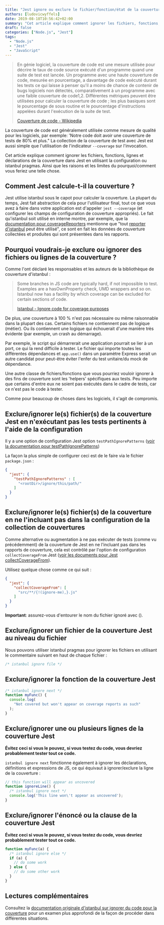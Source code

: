 ```yaml
---
title: "Jest ignore ou exclure le fichier/fonction/état de la couverture de test"
authors: [ludovicwyffels]
date: 2019-08-18T10:56:42+02:00
summary: "Cet article explique comment ignorer les fichiers, fonctions, lignes et déclarations de la couverture dans Jest en utilisant la configuration ou istanbul pragmas. Ainsi que les raisons et les limites du pourquoi/comment vous feriez une telle chose."
draft: false
categories: ["Node.js", "Jest"]
tags:
  - "Node.js"
  - "Jest"
  - "JavaScript"
---
```


> En génie logiciel, la couverture de code est une mesure utilisée pour décrire le taux de code source exécuté d'un programme quand une suite de test est lancée. Un programme avec une haute couverture de code, mesurée en pourcentage, a davantage de code exécuté durant les tests ce qui laisse à penser qu'il a moins de chance de contenir de bugs logiciels non détectés, comparativement à un programme avec une faible couverture de code1,2. Différentes métriques peuvent être utilisées pour calculer la couverture de code ; les plus basiques sont le pourcentage de sous routine et le pourcentage d'instructions appelées durant l'exécution de la suite de test.
>
> [Couverture de code - Wikipedia](https://fr.wikipedia.org/wiki/Couverture_de_code)

La couverture de code est généralement utilisée comme mesure de qualité pour les logiciels, par exemple: 'Notre code doit avoir une couverture de tests de 80% et plus." La collection de la couverture de test avec Jest est aussi simple que l'utilisation de l'indicateur `--coverage` sur l'invocation.

Cet article explique comment ignorer les fichiers, fonctions, lignes et déclarations de la couverture dans Jest en utilisant la configuration ou istanbul pragmas. Ainsi que les raisons et les limites du pourquoi/comment vous feriez une telle chose.

## Comment Jest calcule-t-il la couverture ?

Jest utilise istanbul sous le capot pour calculer la couverture. La plupart du temps, Jest fait abstraction de cela pour l'utilisateur final, tout ce que vous avez à faire dans votre application est d'appeler `jest --coverage` (et configurer les champs de configuration de couverture appropriés). Le fait qu'istanbul soit utilisé en interne montre, par exemple, que la [documentation pour coverageReporters](https://jestjs.io/docs/en/configuration.html#coveragereporters-array-string) mentionne que "tout [reporter d'istanbul](https://github.com/istanbuljs/istanbuljs/tree/master/packages/istanbul-reports/lib) peut être utilisé", ce sont en fait les données de couverture collectées et produites qui sont présentées dans les rapports.

## Pourquoi voudrais-je exclure ou ignorer des fichiers ou lignes de la couverture ?

Comme l'ont déclaré les responsables et les auteurs de la bibliothèque de couverture d'istanbul :

> Some branches in JS code are typically hard, if not impossible to test. Examples are a hasOwnProperty check, UMD wrappers and so on. Istanbul now has a facility by which coverage can be excluded for certain sections of code.
>
> [Istanbul - Ignore code for coverage purposes](https://github.com/gotwarlost/istanbul/blob/master/ignoring-code-for-coverage.md#ignoring-code-for-coverage-purposes)

De plus, une couverture à 100 % n'est pas nécessaire ou même raisonnable dans la plupart des cas. Certains fichiers ne contiennent pas de logique (métier). Ou ils contiennent une logique qui échouerait d'une manière très évidente (par exemple, un crash au démarrage).

Par exemple, le script qui démarrerait une application pourrait se lier à un port, ce qui la rend difficile à tester. Le fichier qui importe toutes les différentes dépendances et `app.use()` dans un paramètre Express serait un autre candidat pour peut-être éviter l'enfer du test unitaire/du mock de dépendance.

Une autre classe de fichiers/fonctions que vous pourriez vouloir ignorer à des fins de couverture sont les 'helpers' spécifiques aux tests. Peu importe que certains d'entre eux ne soient pas exécutés dans le cadre de tests, car ce n'est pas le code à tester.

Comme pour beaucoup de choses dans les logiciels, il s'agit de compromis.

## Exclure/ignorer le(s) fichier(s) de la couverture Jest en n'exécutant pas les tests pertinents à l'aide de la configuration

Il y a une option de configuration Jest option `testPathIgnorePatterns` ([voir la documentation pour testPathIgnorePatterns](https://jestjs.io/docs/en/configuration.html#testpathignorepatterns-array-string))

La façon la plus simple de configurer ceci est de le faire via le fichier `package.json` :

```json
{
  "jest": {
    "testPathIgnorePatterns" : [
      "<rootDir>/ignore/this/path/" 
    ]
  }
}
```

## Exclure/ignorer le(s) fichier(s) de la couverture en ne l'incluant pas dans la configuration de la collection de couvertures

Comme alternative ou augmentation à ne pas exécuter de tests (comme vu précédemment) de la couverture de Jest en ne l'incluant pas dans les rapports de couverture, cela est contrôlé par l'option de configuration `collectCoverageFrom` Jest ([voir les documents pour Jest collectCoverageFrom](https://jestjs.io/docs/en/configuration.html#collectcoveragefrom-array)).

Utilisez quelque chose comme ce qui suit :

```json
{
  "jest": {
    "collectCoverageFrom": [
      "src/**/{!(ignore-me),}.js"
    ]
  }
}
```

**Important**: assurez-vous d'entourer le nom du fichier ignoré avec ().

## Exclure/ignorer un fichier de la couverture Jest au niveau du fichier

Nous pouvons utiliser istanbul pragmas pour ignorer les fichiers en utilisant le commentaire suivant en haut de chaque fichier :

```js
/* istanbul ignore file */
```

## Exclure/ignorer la fonction de la couverture Jest

```js
/* istanbul ignore next */
function myFunc() {
  console.log(
    "Not covered but won't appear on coverage reports as such"
  );
}
```

## Exclure/ignorer une ou plusieurs lignes de la couverture Jest

**Évitez ceci si vous le pouvez, si vous testez du code, vous devriez probablement tester tout ce code.**

`istanbul ignore next` fonctionne également à ignorer les déclarations, définitions et expressions de JS, ce qui équivaut à ignorer/exclure la ligne de la couverture :

```js
// this function will appear as uncovered
function ignoreLine() {
  /* istanbul ignore next */
  console.log('This line won\'t appear as uncovered');
}
```

## Exclure/ignorer l'énoncé ou la clause de la couverture Jest

**Évitez ceci si vous le pouvez, si vous testez du code, vous devriez probablement tester tout ce code.**

```js
function myFunc(a) {
  /* istanbul ignore else */
  if (a) {
    // do some work
  } else {
    // do some other work
  }
}
```

## Lectures complémentaires

Consultez la [documentation originale d'istanbul sur ignorer du code pour la couverture](https://github.com/gotwarlost/istanbul/blob/master/ignoring-code-for-coverage.md) pour un examen plus approfondi de la façon de procéder dans différentes situations.
